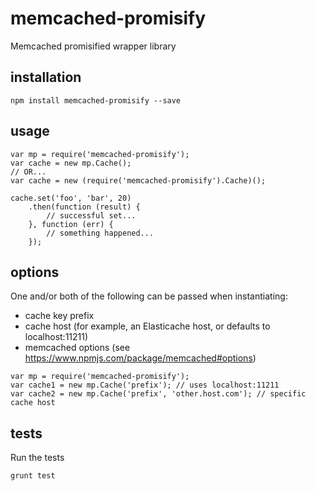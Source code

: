 # memcached-promisify

Memcached promisified wrapper library

## installation

```shell
npm install memcached-promisify --save
```

## usage
```shell
var mp = require('memcached-promisify');
var cache = new mp.Cache();
// OR...
var cache = new (require('memcached-promisify').Cache)();

cache.set('foo', 'bar', 20)
    .then(function (result) {
        // successful set...
    }, function (err) {
        // something happened...
    });
```

## options

One and/or both of the following can be passed when instantiating:

* cache key prefix
* cache host (for example, an Elasticache host, or defaults to localhost:11211)
* memcached options (see https://www.npmjs.com/package/memcached#options)

```shell
var mp = require('memcached-promisify');
var cache1 = new mp.Cache('prefix'); // uses localhost:11211
var cache2 = new mp.Cache('prefix', 'other.host.com'); // specific cache host
```

## tests

Run the tests
```shell
grunt test
```
